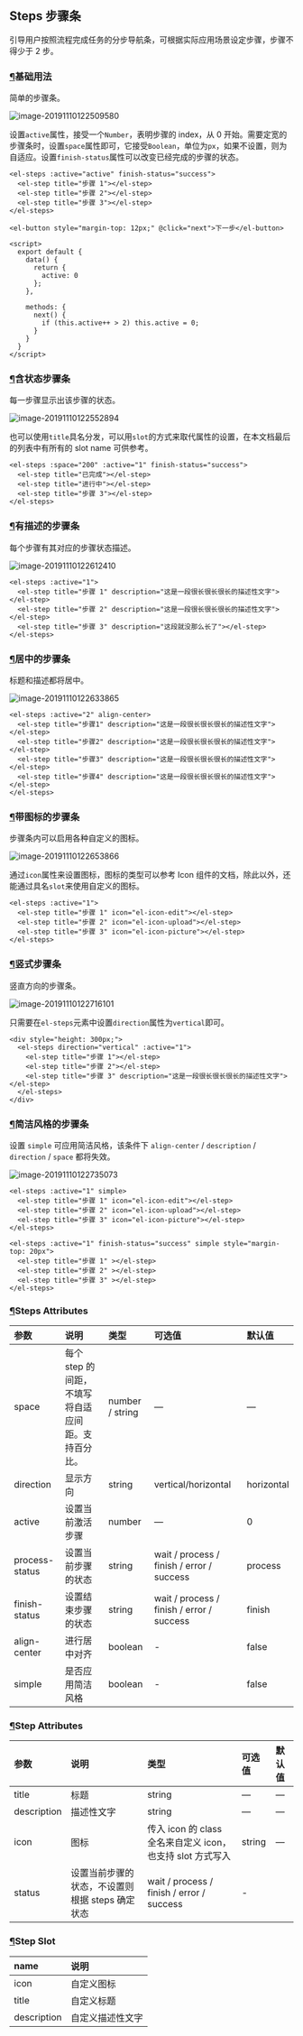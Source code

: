 ## Steps 步骤条

引导用户按照流程完成任务的分步导航条，可根据实际应用场景设定步骤，步骤不得少于 2 步。

### [¶](https://element.eleme.cn/#/zh-CN/component/steps#ji-chu-yong-fa)基础用法

简单的步骤条。

![image-20191110122509580](\配图\164.png)

设置`active`属性，接受一个`Number`，表明步骤的 index，从 0 开始。需要定宽的步骤条时，设置`space`属性即可，它接受`Boolean`，单位为`px`，如果不设置，则为自适应。设置`finish-status`属性可以改变已经完成的步骤的状态。

```
<el-steps :active="active" finish-status="success">
  <el-step title="步骤 1"></el-step>
  <el-step title="步骤 2"></el-step>
  <el-step title="步骤 3"></el-step>
</el-steps>

<el-button style="margin-top: 12px;" @click="next">下一步</el-button>

<script>
  export default {
    data() {
      return {
        active: 0
      };
    },

    methods: {
      next() {
        if (this.active++ > 2) this.active = 0;
      }
    }
  }
</script>
```

### [¶](https://element.eleme.cn/#/zh-CN/component/steps#han-zhuang-tai-bu-zou-tiao)含状态步骤条

每一步骤显示出该步骤的状态。

![image-20191110122552894](\配图\165.png)

也可以使用`title`具名分发，可以用`slot`的方式来取代属性的设置，在本文档最后的列表中有所有的 slot name 可供参考。

```
<el-steps :space="200" :active="1" finish-status="success">
  <el-step title="已完成"></el-step>
  <el-step title="进行中"></el-step>
  <el-step title="步骤 3"></el-step>
</el-steps>
```

### [¶](https://element.eleme.cn/#/zh-CN/component/steps#you-miao-shu-de-bu-zou-tiao)有描述的步骤条

每个步骤有其对应的步骤状态描述。

![image-20191110122612410](\配图\166.png)

```
<el-steps :active="1">
  <el-step title="步骤 1" description="这是一段很长很长很长的描述性文字"></el-step>
  <el-step title="步骤 2" description="这是一段很长很长很长的描述性文字"></el-step>
  <el-step title="步骤 3" description="这段就没那么长了"></el-step>
</el-steps>
```

### [¶](https://element.eleme.cn/#/zh-CN/component/steps#ju-zhong-de-bu-zou-tiao)居中的步骤条

标题和描述都将居中。

![image-20191110122633865](\配图\167.png)

```
<el-steps :active="2" align-center>
  <el-step title="步骤1" description="这是一段很长很长很长的描述性文字"></el-step>
  <el-step title="步骤2" description="这是一段很长很长很长的描述性文字"></el-step>
  <el-step title="步骤3" description="这是一段很长很长很长的描述性文字"></el-step>
  <el-step title="步骤4" description="这是一段很长很长很长的描述性文字"></el-step>
</el-steps>
```

### [¶](https://element.eleme.cn/#/zh-CN/component/steps#dai-tu-biao-de-bu-zou-tiao)带图标的步骤条

步骤条内可以启用各种自定义的图标。

![image-20191110122653866](\配图\168.png)

通过`icon`属性来设置图标，图标的类型可以参考 Icon 组件的文档，除此以外，还能通过具名`slot`来使用自定义的图标。

```
<el-steps :active="1">
  <el-step title="步骤 1" icon="el-icon-edit"></el-step>
  <el-step title="步骤 2" icon="el-icon-upload"></el-step>
  <el-step title="步骤 3" icon="el-icon-picture"></el-step>
</el-steps>
```

### [¶](https://element.eleme.cn/#/zh-CN/component/steps#shu-shi-bu-zou-tiao)竖式步骤条

竖直方向的步骤条。

![image-20191110122716101](\配图\169.png)

只需要在`el-steps`元素中设置`direction`属性为`vertical`即可。

```
<div style="height: 300px;">
  <el-steps direction="vertical" :active="1">
    <el-step title="步骤 1"></el-step>
    <el-step title="步骤 2"></el-step>
    <el-step title="步骤 3" description="这是一段很长很长很长的描述性文字"></el-step>
  </el-steps>
</div>
```

### [¶](https://element.eleme.cn/#/zh-CN/component/steps#jian-ji-feng-ge-de-bu-zou-tiao)简洁风格的步骤条

设置 `simple` 可应用简洁风格，该条件下 `align-center` / `description` / `direction` / `space` 都将失效。

![image-20191110122735073](\配图\170.png)

```
<el-steps :active="1" simple>
  <el-step title="步骤 1" icon="el-icon-edit"></el-step>
  <el-step title="步骤 2" icon="el-icon-upload"></el-step>
  <el-step title="步骤 3" icon="el-icon-picture"></el-step>
</el-steps>

<el-steps :active="1" finish-status="success" simple style="margin-top: 20px">
  <el-step title="步骤 1" ></el-step>
  <el-step title="步骤 2" ></el-step>
  <el-step title="步骤 3" ></el-step>
</el-steps>
```

### [¶](https://element.eleme.cn/#/zh-CN/component/steps#steps-attributes)Steps Attributes

| 参数           | 说明                                               | 类型            | 可选值                                    | 默认值     |
| :------------- | :------------------------------------------------- | :-------------- | :---------------------------------------- | :--------- |
| space          | 每个 step 的间距，不填写将自适应间距。支持百分比。 | number / string | —                                         | —          |
| direction      | 显示方向                                           | string          | vertical/horizontal                       | horizontal |
| active         | 设置当前激活步骤                                   | number          | —                                         | 0          |
| process-status | 设置当前步骤的状态                                 | string          | wait / process / finish / error / success | process    |
| finish-status  | 设置结束步骤的状态                                 | string          | wait / process / finish / error / success | finish     |
| align-center   | 进行居中对齐                                       | boolean         | -                                         | false      |
| simple         | 是否应用简洁风格                                   | boolean         | -                                         | false      |

### [¶](https://element.eleme.cn/#/zh-CN/component/steps#step-attributes)Step Attributes

| 参数        | 说明                                            | 类型                                                       | 可选值 | 默认值 |
| :---------- | :---------------------------------------------- | :--------------------------------------------------------- | :----- | :----- |
| title       | 标题                                            | string                                                     | —      | —      |
| description | 描述性文字                                      | string                                                     | —      | —      |
| icon        | 图标                                            | 传入 icon 的 class 全名来自定义 icon，也支持 slot 方式写入 | string | —      |
| status      | 设置当前步骤的状态，不设置则根据 steps 确定状态 | wait / process / finish / error / success                  | -      |        |

### [¶](https://element.eleme.cn/#/zh-CN/component/steps#step-slot)Step Slot

| name        | 说明             |
| :---------- | :--------------- |
| icon        | 自定义图标       |
| title       | 自定义标题       |
| description | 自定义描述性文字 |